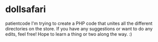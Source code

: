 # dollsafari
patientcode
I'm trying to create a PHP code that unites all the different directories on the store. If you have any suggestions or want to do any edits, feel free!
Hope to learn a thing or two along the way. :)
